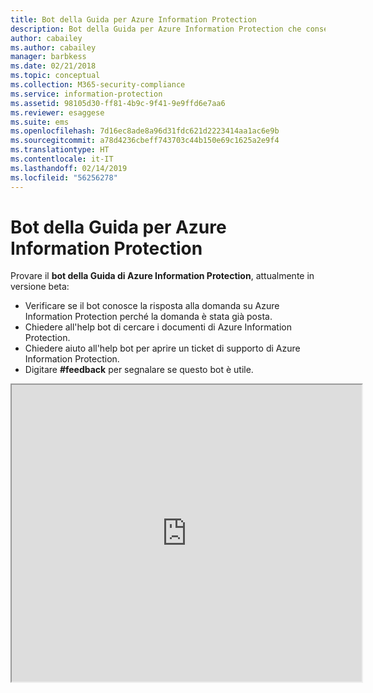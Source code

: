 ```yaml
---
title: Bot della Guida per Azure Information Protection
description: Bot della Guida per Azure Information Protection che consente di rispondere alle domande, cercare i documenti o aprire un ticket di supporto se è necessario il supporto tecnico.
author: cabailey
ms.author: cabailey
manager: barbkess
ms.date: 02/21/2018
ms.topic: conceptual
ms.collection: M365-security-compliance
ms.service: information-protection
ms.assetid: 98105d30-ff81-4b9c-9f41-9e9ffd6e7aa6
ms.reviewer: esaggese
ms.suite: ems
ms.openlocfilehash: 7d16ec8ade8a96d31fdc621d2223414aa1ac6e9b
ms.sourcegitcommit: a78d4236cbeff743703c44b150e69c1625a2e9f4
ms.translationtype: HT
ms.contentlocale: it-IT
ms.lasthandoff: 02/14/2019
ms.locfileid: "56256278"
---
```

# <a name="help-bot-for-azure-information-protection"></a>Bot della Guida per Azure Information Protection

Provare il **bot della Guida di Azure Information Protection**, attualmente in versione beta:

- Verificare se il bot conosce la risposta alla domanda su Azure Information Protection perché la domanda è stata già posta.
- Chiedere all'help bot di cercare i documenti di Azure Information Protection.
- Chiedere aiuto all'help bot per aprire un ticket di supporto di Azure Information Protection.
- Digitare **#feedback** per segnalare se questo bot è utile.


<iframe width="560" height="475" src="https://webchat.botframework.com/embed/AIPformalBOT?s=SwZOTnCyj6w.cwA.zYE.Wdf87z08R7NHjtaev84v0nLC0urEfQJ2_5bUgvtIR9Q"></iframe>


